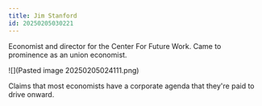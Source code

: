```yaml
---
title: Jim Stanford
id: 20250205030221
---
```

Economist and director for the Center For Future Work. Came to prominence as an union economist. 

![](Pasted image 20250205024111.png)

Claims that most economists have a corporate agenda that they're paid to drive onward. 